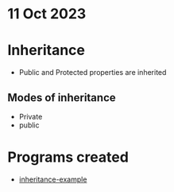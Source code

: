 # 11 Oct 2023

# Inheritance
- Public and Protected properties are inherited

## Modes of inheritance
- Private
- public

# Programs created
- [inheritance-example](./inheritance-example.cpp)